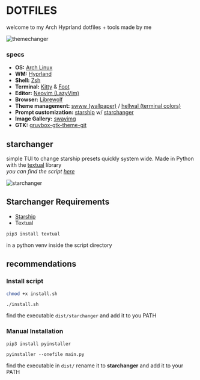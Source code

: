 # DOTFILES

welcome to my Arch Hyprland dotfiles + tools made by me  

![themechanger](assets/themechanger.webp)
  
### specs

- **OS:** [Arch Linux](https://archlinux.org)
- **WM:** [Hyprland](https://hypr.land/)
- **Shell:** [Zsh](https://wiki.archlinux.org/index.php/Zsh)
- **Terminal:** [Kitty](https://wiki.archlinux.org/title/Kitty) & [Foot](https://wiki.archlinux.org/title/Foot)
- **Editor:** [Neovim (LazyVim)](https://www.lazyvim.org/)
- **Browser:** [Librewolf](https://librewolf.net/)
- **Theme management:** [swww (wallpaper)](https://github.com/LGFae/swww) / [hellwal (terminal colors)](https://github.com/danihek/hellwal)
- **Prompt customization:** [starship](https://starship.rs/) w/ [starchanger](starchanger/)
- **Image Gallery:** [swayimg](https://github.com/artemsen/swayimg)
- **GTK:** [gruvbox-gtk-theme-git](https://aur.archlinux.org/packages/gruvbox-gtk-theme-git)

## starchanger

simple TUI to change starship presets quickly system wide. Made in Python with the [textual](https://textual.textualize.io/) library  
*you can find the script [here](starchanger/)*

![starchanger](assets/starchangrr.gif)
  
## Starchanger Requirements

- [Starship](https://starship.rs)
- Textual

```
pip3 install textual
```  

in a python venv inside the script directory  

## recommendations

### Install script

```bash
chmod +x install.sh
```

```
./install.sh
```

find the executable ```dist/starchanger``` and add it to you PATH

### Manual Installation

```
pip3 install pyinstaller
```

```
pyinstaller --onefile main.py
```

find the executable in ```dist/``` rename it  to **starchanger** and add it to your PATH

